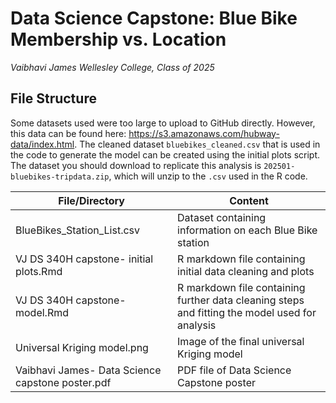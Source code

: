# Data Science Capstone: Blue Bike Membership vs. Location 
*Vaibhavi James*
*Wellesley College, Class of 2025*

## File Structure

Some datasets used were too large to upload to GitHub directly. However, this data can be found here: https://s3.amazonaws.com/hubway-data/index.html. The cleaned dataset `bluebikes_cleaned.csv` that is used in the code to generate the model can be created using the initial plots script. The dataset you should download to replicate this analysis is `202501-bluebikes-tripdata.zip`, which will unzip to the `.csv` used in the R code.

File/Directory | Content
------------- | -------------
BlueBikes_Station_List.csv | Dataset containing information on each Blue Bike station
VJ DS 340H capstone- initial plots.Rmd | R markdown file containing initial data cleaning and plots
VJ DS 340H capstone- model.Rmd | R markdown file containing further data cleaning steps and fitting the model used for analysis
Universal Kriging model.png | Image of the final universal Kriging model
Vaibhavi James- Data Science capstone poster.pdf | PDF file of Data Science Capstone poster 
